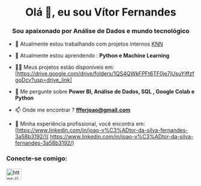 <h1 align="center">Olá 👋, eu sou Vítor Fernandes</h1>
<h3 align="center">Sou apaixonado por Análise de Dados e mundo tecnológico</h3>


- 🔭 Atualmente estou trabalhando com projetos internos [KNN ](-)

- 🌱 Atualmente estou aprendendo : **Python e Machine Learning**

- 👨‍💻 Meus projetos estão disponíveis em: [https://drive.google.com/drive/folders/1QS4QWkFPFt6TF0je7jUsuYjffzfgoDcv?usp=drive_link]
  
- 💬 Me pergunte sobre **Power BI, Análise de Dados, SQL , Google Colab e Python**

- 📫 Onde me encontrar ? **ffferjoao@gmail.com**

- 📄 Minha experiência profissional, você encontra em: [https://www.linkedin.com/in/joao-v%C3%ADtor-da-silva-fernandes-3a58b3192/]( https://www.linkedin.com/in/joao-v%C3%ADtor-da-silva-fernandes-3a58b3192/)

<h3 align="left">Conecte-se comigo:</h3>
<p align=" esquerda">
<a href="https://linkedin.com/in/https://www.linkedin.com/in/joao-v%c3%adtor-da-silva-fernandes-3a58b3192/" target=" em branco"><img align="center" src="https://raw.githubusercontent.com/rahuldkjain/github-profile-readme-generator/master/src/images/icons/Social/linked-in-alt.svg " alt="https://www.linkedin.com/in/joao-v%c3%adtor-da-silva-fernandes-3a58b3192/" height="30" width="40" /></a>



